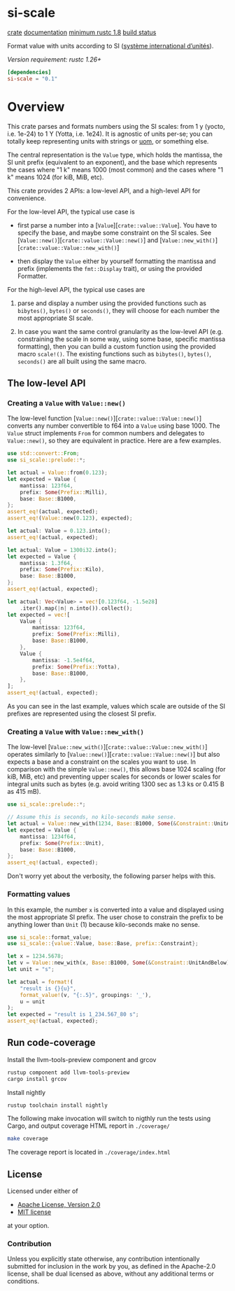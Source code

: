 <!-- cargo-sync-readme start -->

# si-scale

[crate](https://crates.io/crates/si-scale)
[documentation](https://docs.rs/si-scale)
[minimum rustc 1.8](https://rust-lang.github.io/rfcs/2495-min-rust-version.html)
[build status](https://github.com/u0xy/si-scale/actions)


Format value with units according to SI ([système international d’unités](https://en.wikipedia.org/wiki/International_System_of_Units)).

_Version requirement: rustc 1.26+_

```toml
[dependencies]
si-scale = "0.1"
```


# Overview

This crate parses and formats numbers using the SI scales: from 1 y
(yocto, i.e. 1e-24) to 1 Y (Yotta, i.e. 1e24). It is agnostic of units
per-se; you can totally keep representing units with strings or
[uom](https://crates.io/crates/uom), or something else.

The central representation is the `Value` type, which holds the mantissa,
the SI unit prefix (equivalent to an exponent), and the base which
represents the cases where "1 k" means 1000 (most common) and the cases
where "1 k" means 1024 (for kiB, MiB, etc).

This crate provides 2 APIs: a low-level API, and a high-level API for
convenience.

For the low-level API, the typical use case is

- first parse a number into a [`Value`][`crate::value::Value`]. You have
  to specify the base, and maybe some constraint on the SI scales. See
  [`Value::new()`][`crate::value::Value::new()`] and
  [`Value::new_with()`][`crate::value::Value::new_with()`]

- then display the `Value` either by yourself formatting the mantissa
  and prefix (implements the `fmt::Display` trait), or using the provided
  Formatter.

For the high-level API, the typical use cases are

1. parse and display a number using the provided functions such as
   `bibytes()`, `bytes()` or `seconds()`, they will choose for each number
   the most appropriate SI scale.

2. In case you want the same control granularity as the low-level API
   (e.g. constraining the scale in some way, using some base, specific
   mantissa formatting), then you can build a custom function using
   the provided macro `scale!()`. The existing functions such as
   `bibytes()`, `bytes()`, `seconds()` are all built using the same macro.


## The low-level API

### Creating a `Value` with `Value::new()`

The low-level function [`Value::new()`][`crate::value::Value::new()`]
converts any number convertible to f64 into a `Value` using base 1000. The
`Value` struct implements `From` for common numbers and delegates to
`Value::new()`, so they are equivalent in practice. Here are a few
examples.

```rust
use std::convert::From;
use si_scale::prelude::*;

let actual = Value::from(0.123);
let expected = Value {
    mantissa: 123f64,
    prefix: Some(Prefix::Milli),
    base: Base::B1000,
};
assert_eq!(actual, expected);
assert_eq!(Value::new(0.123), expected);

let actual: Value = 0.123.into();
assert_eq!(actual, expected);

let actual: Value = 1300i32.into();
let expected = Value {
    mantissa: 1.3f64,
    prefix: Some(Prefix::Kilo),
    base: Base::B1000,
};
assert_eq!(actual, expected);

let actual: Vec<Value> = vec![0.123f64, -1.5e28]
    .iter().map(|n| n.into()).collect();
let expected = vec![
    Value {
        mantissa: 123f64,
        prefix: Some(Prefix::Milli),
        base: Base::B1000,
    },
    Value {
        mantissa: -1.5e4f64,
        prefix: Some(Prefix::Yotta),
        base: Base::B1000,
    },
];
assert_eq!(actual, expected);
```

As you can see in the last example, values which scale are outside of the
SI prefixes are represented using the closest SI prefix.


### Creating a `Value` with `Value::new_with()`

The low-level [`Value::new_with()`][`crate::value::Value::new_with()`]
operates similarly to [`Value::new()`][`crate::value::Value::new()`] but
also expects a base and a constraint on the scales you want to use. In
comparison with the simple `Value::new()`, this allows base 1024 scaling
(for kiB, MiB, etc) and preventing upper scales for seconds or lower
scales for integral units such as bytes (e.g. avoid writing 1300 sec as
1.3 ks or 0.415 B as 415 mB).

```rust
use si_scale::prelude::*;

// Assume this is seconds, no kilo-seconds make sense.
let actual = Value::new_with(1234, Base::B1000, Some(&Constraint::UnitAndBelow));
let expected = Value {
    mantissa: 1234f64,
    prefix: Some(Prefix::Unit),
    base: Base::B1000,
};
assert_eq!(actual, expected);
```

Don't worry yet about the verbosity, the following parser helps with this.


### Formatting values

In this example, the number `x` is converted into a value and displayed
using the most appropriate SI prefix. The user chose to constrain the
prefix to be anything lower than `Unit` (1) because kilo-seconds make
no sense.

```rust
use si_scale::format_value;
use si_scale::{value::Value, base::Base, prefix::Constraint};

let x = 1234.5678;
let v = Value::new_with(x, Base::B1000, Some(&Constraint::UnitAndBelow));
let unit = "s";

let actual = format!(
    "result is {}{u}",
    format_value!(v, "{:.5}", groupings: '_'),
    u = unit
);
let expected = "result is 1_234.567_80 s";
assert_eq!(actual, expected);
```


## Run code-coverage

Install the llvm-tools-preview component and grcov

```sh
rustup component add llvm-tools-preview
cargo install grcov
```

Install nightly

```sh
rustup toolchain install nightly
```

The following make invocation will switch to nigthly run the tests using
Cargo, and output coverage HTML report in `./coverage/`

```sh
make coverage
```

The coverage report is located in `./coverage/index.html`



## License

Licensed under either of

 * [Apache License, Version 2.0](http://www.apache.org/licenses/LICENSE-2.0)
 * [MIT license](http://opensource.org/licenses/MIT)

at your option.


### Contribution

Unless you explicitly state otherwise, any contribution intentionally submitted
for inclusion in the work by you, as defined in the Apache-2.0 license, shall
be dual licensed as above, without any additional terms or conditions.

<!-- cargo-sync-readme end -->

